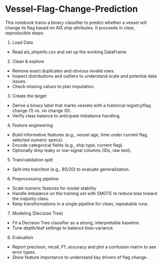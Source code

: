 # Vessel-Flag-Change-Prediction

This notebook trains a binary classifier to predict whether a vessel will change its flag based on AIS ship attributes. It proceeds in clear, reproducible steps:
1. Load Data
* Read ais_shipinfo.csv and set up the working DataFrame

2. Clean & explore
* Remove exact duplicates and obvious invalid rows.
* Inspect distributions and outliers to understand scale and potential data issues.
* Check missing values to plan imputation.

3. Create the target
* Derive a binary label that marks vessels with a historical registry/flag change (1) vs. no change (0).
* Verify class balance to anticipate imbalance handling.

4. Feature engineering
* Build informative features (e.g., vessel age, time under current flag, selected numeric specs).
* Encode categorical fields (e.g., ship type, current flag).
* Optionally drop leaky or low-signal columns (IDs, raw text).

5. Train/validation split
* Split into train/test (e.g., 80/20) to evaluate generalization.

6. Preprocessing pipeline
* Scale numeric features for model stability
* Handle imbalance on the training set with SMOTE to reduce bias toward the majority class.
* Keep transformations in a single pipeline for clean, repeatable runs.

7. Modeling (Decision Tree)
* Fit a Decision Tree classifier as a strong, interpretable baseline.
* Tune depth/leaf settings to balance bias–variance.

8. Evaluation
* Report precision, recall, F1, accuracy and plot a confusion matrix to see error types.
* Show feature importance to understand key drivers of flag change.

